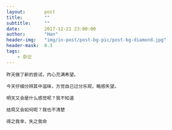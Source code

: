```yaml
---
layout:       post
title:        ""
subtitle:     ""
date:         2017-12-21 23:00:00
author:       "Han"
header-img:   "img/in-post/post-bg-pic/post-bg-diamond.jpg"
header-mask:  0.3
tags:
    - 杂记
---
```


```
昨天做了新的尝试，内心充满希望。

今天仔细分辨其中滋味，方觉自己过分乐观，略感失望。

明天又会是什么感觉呢？我不知道

结局又会如何呢？我也不清楚

得之我幸，失之我命


```


















	
	

 
	
	
